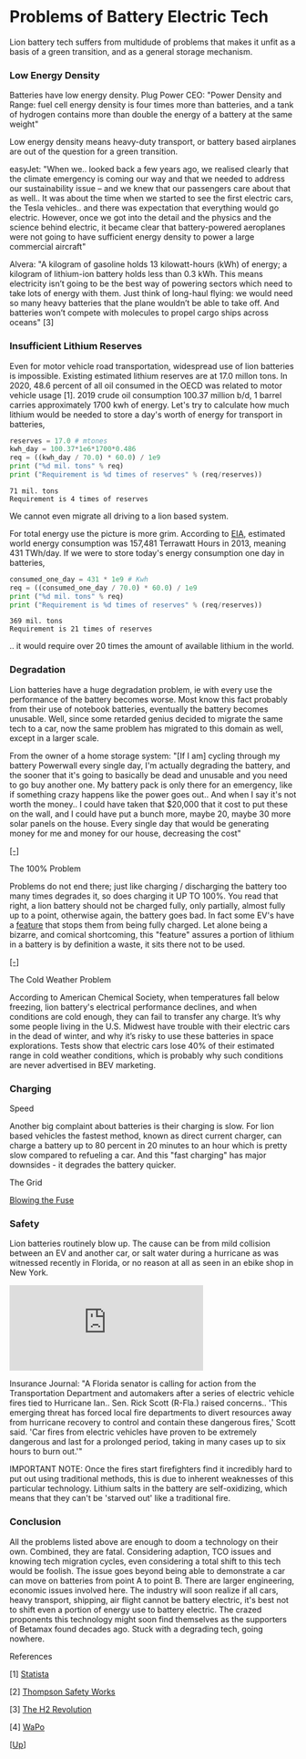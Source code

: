 # Problems of Battery Electric Tech

Lion battery tech suffers from multidude of problems that makes it
unfit as a basis of a green transition, and as a general storage
mechanism.

<a name='density'/>

### Low Energy Density

Batteries have low energy density. Plug Power CEO: "Power Density and
Range: fuel cell energy density is four times more than batteries, and
a tank of hydrogen contains more than double the energy of a battery
at the same weight"

Low energy density means heavy-duty transport, or battery based
airplanes are out of the question for a green transition.

easyJet: "When we.. looked back a few years ago, we realised clearly
that the climate emergency is coming our way and that we needed to
address our sustainability issue – and we knew that our passengers
care about that as well.. It was about the time when we started to see
the first electric cars, the Tesla vehicles.. and there was
expectation that everything would go electric. However, once we got
into the detail and the physics and the science behind electric, it
became clear that battery-powered aeroplanes were not going to have
sufficient energy density to power a large commercial aircraft"

Alvera: "A kilogram of gasoline holds 13 kilowatt-hours (kWh) of
energy; a kilogram of lithium-ion battery holds less than 0.3
kWh. This means electricity isn’t going to be the best way of powering
sectors which need to take lots of energy with them. Just think of
long-haul flying: we would need so many heavy batteries that the plane
wouldn’t be able to take off. And batteries won’t compete with
molecules to propel cargo ships across oceans" [3]

<a name='reserves'/>

### Insufficient Lithium Reserves

Even for motor vehicle road transportation, widespread use of lion
batteries is impossible. Existing estimated lithium reserves are at
17.0 millon tons. In 2020, 48.6 percent of all oil consumed in the
OECD was related to motor vehicle usage [1]. 2019 crude oil
consumption 100.37 million b/d, 1 barrel carries approximately 1700
kwh of energy. Let's try to calculate how much lithium would be needed
to store a day's worth of energy for transport in batteries,

```python
reserves = 17.0 # mtones
kwh_day = 100.37*1e6*1700*0.486
req = ((kwh_day / 70.0) * 60.0) / 1e9
print ("%d mil. tons" % req)
print ("Requirement is %d times of reserves" % (req/reserves))
```

```text
71 mil. tons
Requirement is 4 times of reserves
```

We cannot even migrate all driving to a lion based system.

For total energy use the picture is more grim.  According to
[EIA](https://en.wikipedia.org/wiki/World_energy_consumption),
estimated world energy consumption was 157,481 Terrawatt Hours in
2013, meaning 431 TWh/day. If we were to store today's energy
consumption one day in batteries,

```python
consumed_one_day = 431 * 1e9 # Kwh
req = ((consumed_one_day / 70.0) * 60.0) / 1e9
print ("%d mil. tons" % req)
print ("Requirement is %d times of reserves" % (req/reserves))
```

```text
369 mil. tons
Requirement is 21 times of reserves
```

.. it would require over 20 times the amount of available lithium in
the world.

<a name='degradation'/>

### Degradation

Lion batteries have a huge degradation problem, ie with every use the
performance of the battery becomes worse. Most know this fact probably
from their use of notebook batteries, eventually the battery becomes
unusable.  Well, since some retarded genius decided to migrate the
same tech to a car, now the same problem has migrated to this domain
as well, except in a larger scale.

From the owner of a home storage system: "[If I am] cycling through my
battery Powerwall every single day, I'm actually degrading the
battery, and the sooner that it's going to basically be dead and
unusable and you need to go buy another one. My battery pack is only
there for an emergency, like if something crazy happens like the power
goes out.. And when I say it's not worth the money.. I could have
taken that $20,000 that it cost to put these on the wall, and I could
have put a bunch more, maybe 20, maybe 30 more solar panels on the
house.  Every single day that would be generating money for me and
money for our house, decreasing the cost"

[[-]](https://youtu.be/Qgv6Lgvy8Lc?t=495)

The 100% Problem

Problems do not end there; just like charging / discharging the
battery too many times degrades it, so does charging it UP TO
100%. You read that right, a lion battery should not be charged fully,
only partially, almost fully up to a point, otherwise again, the
battery goes bad. In fact some EV's have a [feature](https://toot.cat/@JimG/109946177003223832) 
that stops them from being fully charged. Let alone being a bizarre, and comical
shortcoming, this "feature" assures a portion of lithium in a
battery is by definition a waste, it sits there not to be used.

[[-]](https://mastodon.social/@JimG@toot.cat/109946177063636386)

<a name='cold'/>

The Cold Weather Problem

According to American Chemical Society, when temperatures fall below
freezing, lion battery's electrical performance declines, and when
conditions are cold enough, they can fail to transfer any charge. It’s
why some people living in the U.S. Midwest have trouble with their
electric cars in the dead of winter, and why it’s risky to use these
batteries in space explorations. Tests show that electric cars lose
40% of their estimated range in cold weather conditions, which is
probably why such conditions are never advertised in BEV marketing.

<a name='safety'/>

### Charging

Speed

Another big complaint about batteries is their charging is slow. For
lion based vehicles the fastest method, known as direct current
charger, can charge a battery up to 80 percent in 20 minutes to an
hour which is pretty slow compared to refueling a car. And this "fast
charging" has major downsides - it degrades the battery quicker.

The Grid

[Blowing the Fuse](../../2022/10/grid-fuse.html)

### Safety

Lion batteries routinely blow up. The cause can be from mild collision
between an EV and another car, or salt water during a hurricane as was
witnessed recently in Florida, or no reason at all as seen in an ebike
shop in New York.

<iframe width="340" src="https://www.youtube.com/embed/46y3FN4fKlE" title="E-Bikes, E-Scooters Injuries Multiplying" frameborder="0" allow="accelerometer; autoplay; clipboard-write; encrypted-media; gyroscope; picture-in-picture" allowfullscreen=""></iframe>

Insurance Journal: "A Florida senator is calling for action from the
Transportation Department and automakers after a series of electric
vehicle fires tied to Hurricane Ian.. Sen. Rick Scott (R-Fla.) raised
concerns.. 'This emerging threat has forced local fire departments to
divert resources away from hurricane recovery to control and contain
these dangerous fires,' Scott said. 'Car fires from electric vehicles
have proven to be extremely dangerous and last for a prolonged period,
taking in many cases up to six hours to burn out.'"

IMPORTANT NOTE: Once the fires start firefighters find it incredibly
hard to put out using traditional methods, this is due to inherent
weaknesses of this particular technology. Lithium salts in the battery
are self-oxidizing, which means that they can't be 'starved out' like
a traditional fire.

### Conclusion

All the problems listed above are enough to doom a technology on their
own. Combined, they are fatal. Considering adaption, TCO issues and
knowing tech migration cycles, even considering a total shift to this
tech would be foolish. The issue goes beyond being able to demonstrate
a car can move on batteries from point A to point B. There are larger
engineering, economic issues involved here. The industry will soon
realize if all cars, heavy transport, shipping, air flight cannot be
battery electric, it's best not to shift even a portion of energy use
to battery electric. The crazed proponents this technology might soon
find themselves as the supporters of Betamax found decades ago. Stuck
with a degrading tech, going nowhere.

References

[1] [Statista](https://www.statista.com/statistics/307194/top-oil-consuming-sectors-worldwide/)

[2] [Thompson Safety Works](https://thompson-safety.com/company/press/lithium-ion-battery-fire)

[3] [The H2 Revolution](../../2022/06/the-h2-revolution-alvera.html)

[4] [WaPo](https://www.washingtonpost.com/technology/2022/08/27/electric-vehicle-charge-time/)

[[Up](../../2022/01/climate.html)]


